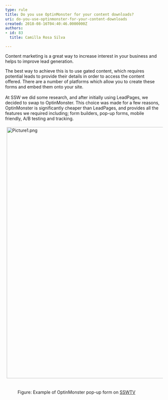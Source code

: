 ```yaml
---
type: rule
title: Do you use OptinMonster for your content downloads?
uri: do-you-use-optinmonster-for-your-content-downloads
created: 2018-08-16T04:40:46.0000000Z
authors:
- id: 83
  title: Camilla Rosa Silva

---
```




<span class='intro'> Content marketing is a great way to increase interest in your business and helps to improve lead generation.<br> </span>

<p>​The best way to achieve this is to use gated content, which requires potential leads to provide their details in order to access the content offered. There are a number of platforms which allow you to create these forms and embed them onto your site.<br>&#160;<br>At SSW we did some research, and after initially using LeadPages, we decided to swap to OptinMonster. This choice was made for a few reasons, OptinMonster is significantly cheaper than LeadPages, and provides all the features we required including; form builders, pop-up forms, mobile friendly, A/B testing and tracking. &#160;<br></p><p><img src="/SiteAssets/do-you-use-optinmonster-for-your-content-downloads/Picture1.png" alt="Picture1.png" style="margin&#58;5px;width&#58;808px;" />&#160;</p><dd class="ssw15-rteElement-FigureNormal">Figure&#58; Example of OptinMonster pop-up form on <a href="https&#58;//tv.ssw.com/">SSWTV​</a><br></dd><p>​​<br></p>


